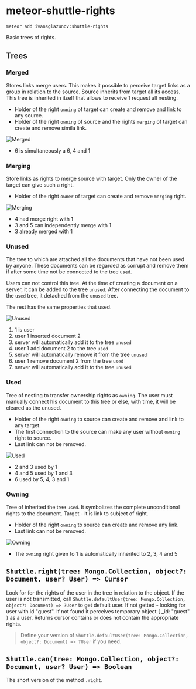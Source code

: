 # meteor-shuttle-rights

```
meteor add ivansglazunov:shuttle-rights
```

Basic trees of rights.

## Trees

### Merged
Stores links merge users. This makes it possible to perceive target links as a group in relation to the source. Source inherits from target all its access. This tree is inherited in itself that allows to receive 1 request all nesting.

* Holder of the right `owning` of target can create and remove and link to any source.
* Holder of the right `owning` of source and the rights `merging` of target can create and remove simila link.

![Merged](http://ivansglazunov.github.io/meteor-shuttle-rights/merged.svg)

* 6 is simultaneously a 6, 4 and 1

### Merging
Store links as rights to merge source with target. Only the owner of the target can give such a right.

* Holder of the right `owner` of target can create and remove `merging` right.

![Merging](http://ivansglazunov.github.io/meteor-shuttle-rights/merging.svg)

* 4 had merge right with 1
* 3 and 5 can independently merge with 1
* 3 already merged with 1

### Unused
The tree to which are attached all the documents that have not been used by anyone. These documents can be regarded as corrupt and remove them if after some time not be connected to the tree `used`.

Users can not control this tree. At the time of creating a document on a server, it can be added to the tree `unused`. After connecting the document to the `used` tree, it detached from the `unused` tree.

The rest has the same properties that used.

![Unused](http://ivansglazunov.github.io/meteor-shuttle-rights/unused.svg)

1. 1 is user
2. user 1 inserted document 2
3. server will automatically add it to the tree `unused`
4. user 1 add document 2 to the tree `used`
5. server will automatically remove it from the tree `unused`
6. user 1 remove document 2 from the tree `used`
7. server will automatically add it to the tree `unused`

### Used
Tree of nesting to transfer ownership rights as `owning`.
The user must manually connect his document to this tree or else, with time, it will be cleared as the unused.

* Holder of the right `owning` to source can create and remove and link to any target.
* The first connection to the source can make any user without `owning` right to source.
* Last link can not be removed.

![Used](http://ivansglazunov.github.io/meteor-shuttle-rights/used.svg)

* 2 and 3 used by 1
* 4 and 5 used by 1 and 3
* 6 used by 5, 4, 3 and 1

### Owning
Tree of inherited the tree `used`. It symbolizes the complete unconditional rights to the document. Target - it is link to subject of right.

* Holder of the right `owning` to source can create and remove any link.
* Last link can not be removed.

![Owning](http://ivansglazunov.github.io/meteor-shuttle-rights/owning.svg)

* The `owning` right given to 1 is automatically inherited to 2, 3, 4 and 5

## `Shuttle.right(tree: Mongo.Collection, object?: Document, user? User) => Cursor`
Look for for the rights of the user in the tree in relation to the object. If the user is not transmitted, call `Shuttle.defaultUser(tree: Mongo.Collection, object?: Document) => ?User` to get default user. If not getted - looking for user with id "guest". If not found it perceives temporary object { _id: "guest" } as a user. Returns cursor contains or does not contain the appropriate rights.

> Define your version of `Shuttle.defaultUser(tree: Mongo.Collection, object?: Document) => ?User` if you need.

## `Shuttle.can(tree: Mongo.Collection, object?: Document, user? User) => Boolean`
The short version of the method `.right`.